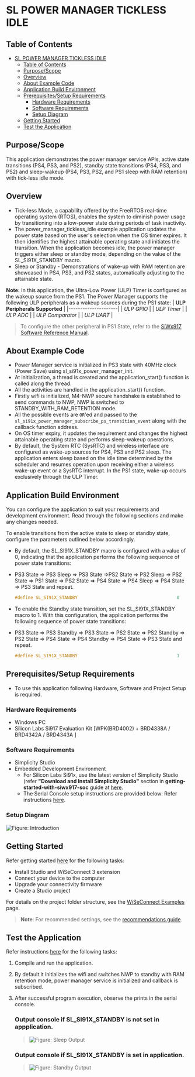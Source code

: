 # SL POWER MANAGER TICKLESS IDLE

## Table of Contents

- [SL POWER MANAGER TICKLESS IDLE](#sl-power-manager-tickless-idle)
  - [Table of Contents](#table-of-contents)
  - [Purpose/Scope](#purposescope)
  - [Overview](#overview)
  - [About Example Code](#about-example-code)
  - [Application Build Environment](#application-build-environment)
  - [Prerequisites/Setup Requirements](#prerequisitessetup-requirements)
    - [Hardware Requirements](#hardware-requirements)
    - [Software Requirements](#software-requirements)
    - [Setup Diagram](#setup-diagram)
  - [Getting Started](#getting-started)
  - [Test the Application](#test-the-application)

## Purpose/Scope

 This application demonstrates the power manager service APIs, active state transitions (PS4, PS3, and PS2), standby state transitions (PS4, PS3, and PS2) and sleep-wakeup (PS4, PS3, PS2, and PS1 sleep with RAM retention) with tick-less idle mode.

## Overview

- Tick-less Mode, a capability offered by the FreeRTOS real-time operating system (RTOS), enables the system to diminish power usage by transitioning into a low-power state during periods of task inactivity.
- The power_manager_tickless_idle example application updates the power state based on the user's selection when the OS timer expires. It then identifies the highest attainable operating state and initiates the transition. When the application becomes idle, the power manager triggers either sleep or standby mode, depending on the value of the SL_SI91X_STANDBY macro.
- Sleep or Standby - Demonstrations of wake-up with RAM retention are showcased in PS4, PS3, and PS2 states, automatically adjusting to the attainable state.
 
 **Note:** In this application, the Ultra-Low Power (ULP) Timer is configured as the wakeup source from the PS1. The Power Manager supports the following ULP peripherals as a wakeup sources during the PS1 state:
  | **ULP Peripherals Supported** |
  |---------------------| 
  | *ULP GPIO*       | 
  | *ULP Timer*      |
  | *ULP ADC*        | 
  | *ULP Comparator* | 
  | *ULP UART*       | 
> To configure the other peripheral in PS1 State, refer to the [SiWx917 Software Reference Manual](https://github.com/SiliconLabs/wiseconnect/blob/v3.3.1/docs/software-reference/manuals/siwx91x-software-reference-manual.md).

## About Example Code

- Power Manager service is initialized in PS3 state with 40MHz clock (Power Save) using sl_si91x_power_manager_init.
- At initialization, a thread is created and the application_start() function is called along the thread.
- All the activities are handled in the application_start() function.
- Firstly wifi is initialized, M4-NWP secure handshake is established to send commands to NWP, NWP is switched to STANDBY_WITH_RAM_RETENTION mode.
- All the possible events are `OR`'ed and passed to the `sl_si91x_power_manager_subscribe_ps_transition_event` along with the callback function address.
- On OS timer expiry, it updates the requirement and changes the highest attainable operating state and performs sleep-wakeup operations.
- By default, the System RTC (SysRTC) and wireless interface are configured as wake-up sources for PS4, PS3 and PS2 sleep. The application enters sleep based on the idle time determined by the scheduler and resumes operation upon receiving either a wireless wake-up event or a SysRTC interrupt. In the PS1 state, wake-up occurs exclusively through the ULP Timer.

## Application Build Environment

You can configure the application to suit your requirements and development environment. Read through the following sections and make any changes needed.

To enable transitions from the active state to sleep or standby state, configure the parameters outlined below accordingly.

  - By default, the SL_SI91X_STANDBY macro is configured with a value of 0, indicating that the application performs the following sequence of power state transitions:
  - PS3 State => PS3 Sleep => PS3 State =>PS2 State => PS2 Sleep => PS2 State => PS1 State => PS2 State => PS4 State => PS4 Sleep => PS4 State => PS3 State and repeat.

    ```c
    #define SL_SI91X_STANDBY                                      0 
    ```

  - To enable the Standby state transition, set the SL_SI91X_STANDBY macro to 1. With this configuration, the application performs the following sequence of power state transitions:
  - PS3 State => PS3 Standby => PS3 State => PS2 State => PS2 Standby => PS2 State => PS4 State => PS4 Standby => PS4 State => PS3 State and repeat.

    ```c
    #define SL_SI91X_STANDBY                                      1
    ```

## Prerequisites/Setup Requirements

- To use this application following Hardware, Software and Project Setup is required.

### Hardware Requirements

- Windows PC
- Silicon Labs Si917 Evaluation Kit [WPK(BRD4002) + BRD4338A / BRD4342A / BRD4343A ]

### Software Requirements

- Simplicity Studio
- Embedded Development Environment
  - For Silicon Labs Si91x, use the latest version of Simplicity Studio (refer **"Download and Install Simplicity Studio"** section in **getting-started-with-siwx917-soc** guide at [here](https://docs.silabs.com/wiseconnect/latest/wiseconnect-developers-guide-developing-for-silabs-hosts/#setup-software).
  - The Serial Console setup instructions are provided below:
    Refer instructions [here](https://docs.silabs.com/wiseconnect/latest/wiseconnect-developers-guide-developing-for-silabs-hosts/#console-input-and-output).

### Setup Diagram

![Figure: Introduction](resources/readme/setupdiagram.png)

## Getting Started

Refer getting started [here](https://docs.silabs.com/wiseconnect/latest/wiseconnect-getting-started/) for the following tasks:

- Install Studio and WiSeConnect 3 extension
- Connect your device to the computer
- Upgrade your connectivity firmware
- Create a Studio project

For details on the project folder structure, see the [WiSeConnect Examples](https://docs.silabs.com/wiseconnect/latest/wiseconnect-examples/#example-folder-structure) page.

> **Note**: For recommended settings, see the [recommendations guide](https://docs.silabs.com/wiseconnect/latest/wiseconnect-developers-guide-prog-recommended-settings/).

## Test the Application

Refer instructions [here](https://docs.silabs.com/wiseconnect/latest/wiseconnect-developers-guide-developing-for-silabs-hosts/#build-an-application) for the following tasks:

1. Compile and run the application.
2. By default it initializes the wifi and switches NWP to standby with RAM retention mode, power manager service is initialized and callback is subscribed.
3. After successful program execution, observe the prints in the serial console.

     ### Output console if SL_SI91X_STANDBY is not set in appplication. 
     > ![Figure: Sleep Output](resources/readme/output1.png) 
     ### Output console if SL_SI91X_STANDBY is set in application. 
     > ![Figure: Standby Output](resources/readme/output2.png) 
